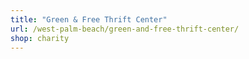 ```yaml
---
title: "Green & Free Thrift Center"
url: /west-palm-beach/green-and-free-thrift-center/
shop: charity
---
```

